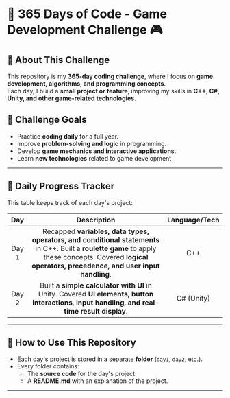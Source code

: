 # 🚀 365 Days of Code - Game Development Challenge 🎮

## **📌 About This Challenge**
This repository is my **365-day coding challenge**, where I focus on **game development, algorithms, and programming concepts**.  
Each day, I build a **small project or feature**, improving my skills in **C++, C#, Unity, and other game-related technologies**.

## **📌 Challenge Goals**
- Practice **coding daily** for a full year.
- Improve **problem-solving and logic** in programming.
- Develop **game mechanics and interactive applications**.
- Learn **new technologies** related to game development.

---

## **📌 Daily Progress Tracker**
This table keeps track of each day's project:

| **Day**   | **Description** | **Language/Tech** |
|:-----------:|:----------------:|:-----------------:|
| Day 1     | Recapped **variables, data types, operators, and conditional statements** in C++. Built a **roulette game** to apply these concepts. Covered **logical operators, precedence, and user input handling**.| C++ |
| Day 2     | Built a **simple calculator with UI** in Unity. Covered **UI elements, button interactions, input handling, and real-time result display**.| C# (Unity) |


---

## **📌 How to Use This Repository**
- Each day's project is stored in a separate **folder** (`day1`, `day2`, etc.).
- Every folder contains:
  - The **source code** for the day's project.
  - A **README.md** with an explanation of the project.

---



